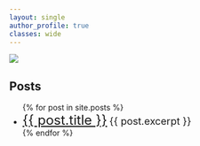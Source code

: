 ```yaml
---
layout: single
author_profile: true 
classes: wide
---
```

<img src="set.jpg?raw=true"/>

## Posts

 <ul>
  {% for post in site.posts %}
    <li>
      <font size="5"><a href="{{ post.url }}">{{ post.title }}</a></font>
      <font size="4">{{ post.excerpt }}</font>
    </li>
  {% endfor %}
</ul>
